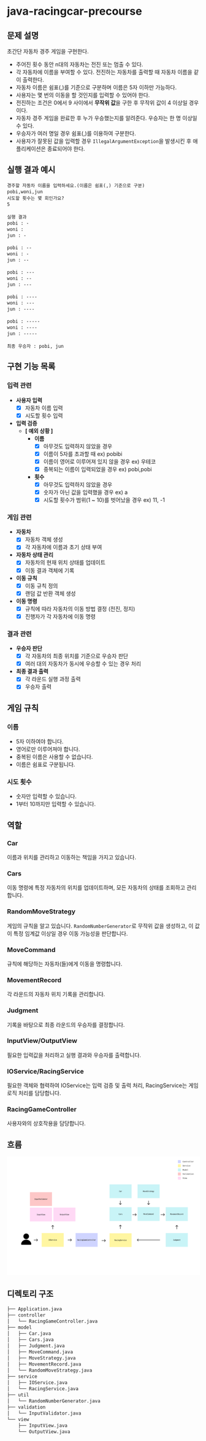 # java-racingcar-precourse

## 문제 설명

초간단 자동차 경주 게임을 구현한다.

- 주어진 횟수 동안 n대의 자동차는 전진 또는 멈출 수 있다.
- 각 자동차에 이름을 부여할 수 있다. 전진하는 자동차를 출력할 때 자동차 이름을 같이 출력한다.
- 자동차 이름은 쉼표(,)를 기준으로 구분하며 이름은 5자 이하만 가능하다.
- 사용자는 몇 번의 이동을 할 것인지를 입력할 수 있어야 한다.
- 전진하는 조건은 0에서 9 사이에서 **무작위 값**을 구한 후 무작위 값이 4 이상일 경우이다.
- 자동차 경주 게임을 완료한 후 누가 우승했는지를 알려준다. 우승자는 한 명 이상일 수 있다.
- 우승자가 여러 명일 경우 쉼표(,)를 이용하여 구분한다.
- 사용자가 잘못된 값을 입력할 경우 `IllegalArgumentException`을 발생시킨 후 애플리케이션은 종료되어야 한다.

## 실행 결과 예시

```shell
경주할 자동차 이름을 입력하세요.(이름은 쉼표(,) 기준으로 구분)
pobi,woni,jun
시도할 횟수는 몇 회인가요?
5

실행 결과
pobi : -
woni : 
jun : -

pobi : --
woni : -
jun : --

pobi : ---
woni : --
jun : ---

pobi : ----
woni : ---
jun : ----

pobi : -----
woni : ----
jun : -----

최종 우승자 : pobi, jun
```

## 구현 기능 목록

### 입력 관련

- **사용자 입력**
    - [x]  자동차 이름 입력
    - [x]  시도할 횟수 입력
- **입력 검증**
    - **[ 예외 상황 ]**
        - **이름**
            - [x] 아무것도 입력하지 않았을 경우
            - [x] 이름이 5자를 초과할 때 ex) pobibi
            - [x] 이름이 영어로 이루어져 있지 않을 경우 ex) 우테코
            - [x] 중복되는 이름이 입력되었을 경우 ex) pobi,pobi 
        - **횟수**
            - [x] 아무것도 입력하지 않았을 경우
            - [x] 숫자가 아닌 값을 입력했을 경우 ex) a
            - [x] 시도할 횟수가 범위(1 ~ 10)를 벗어났을 경우 ex) 11, -1

### 게임 관련

- **자동차**
    - [x] 자동차 객체 생성
    - [x] 각 자동차에 이름과 초기 상태 부여
- **자동차 상태 관리**
    - [x] 자동차의 현재 위치 상태를 업데이트
    - [x] 이동 결과 객체에 기록
- **이동 규칙**
    - [x] 이동 규칙 정의
    - [x] 랜덤 값 반환 객체 생성
- **이동 명령**
    - [x] 규칙에 따라 자동차의 이동 방법 결정 (전진, 정지)
    - [x] 진행자가 각 자동차에 이동 명령

### 결과 관련

- **우승자 판단**
    - [x] 각 자동차의 최종 위치를 기준으로 우승자 판단
    - [x] 여러 대의 자동차가 동시에 우승할 수 있는 경우 처리
- **최종 결과 출력**
    - [x] 각 라운드 실행 과정 출력
    - [x] 우승자 출력

## 게임 규칙

### 이름
- 5자 이하여야 합니다.
- 영어로만 이루어져야 합니다.
- 중복된 이름은 사용할 수 없습니다.
- 이름은 쉼표로 구분됩니다.
### 시도 횟수
- 숫자만 입력할 수 있습니다.
- 1부터 10까지만 입력할 수 있습니다.

## 역할

### Car
이름과 위치를 관리하고 이동하는 책임을 가지고 있습니다.
### Cars
이동 명령에 특정 자동차의 위치를 업데이트하며, 모든 자동차의 상태를 조회하고 관리합니다.
### RandomMoveStrategy
게임의 규칙을 알고 있습니다. `RandomNumberGenerator`로 무작위 값을 생성하고, 이 값이 특정 임계값 이상일 경우 이동 가능성을 판단합니다.
### MoveCommand
규칙에 해당하는 자동차(들)에게 이동을 명령합니다.
### MovementRecord
각 라운드의 자동차 위치 기록을 관리합니다.
### Judgment
기록을 바탕으로 최종 라운드의 우승자를 결정합니다.
### InputView/OutputView
필요한 입력값을 처리하고 실행 결과와 우승자를 출력합니다.
### IOService/RacingService
필요한 객체와 협력하여 IOService는 입력 검증 및 출력 처리, RacingService는 게임 로직 처리를 담당합니다.
### RacingGameController
사용자와의 상호작용을 담당합니다.

## 흐름
![RacingGame_Flow.png](RacingGame_Flow.png)

## 디렉토리 구조
```shell
├── Application.java
├── controller
│   └── RacingGameController.java
├── model
│   ├── Car.java
│   ├── Cars.java
│   ├── Judgment.java
│   ├── MoveCommand.java
│   ├── MoveStrategy.java
│   ├── MovementRecord.java
│   └── RandomMoveStrategy.java
├── service
│   ├── IOService.java
│   └── RacingService.java
├── util
│   └── RandomNumberGenerator.java
├── validation
│   └── InputValidator.java
└── view
    ├── InputView.java
    └── OutputView.java
```